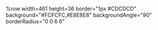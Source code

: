 %row width=461 height=36 border="1px #CDCDCD" background="#FCFCFC,#E8E8E8" backgroundAngle="90" borderRadius="0 0 6 6"